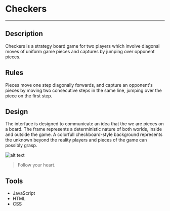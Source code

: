# Checkers
--------

## Description
Checkers is a strategy board game for two players which involve diagonal moves of uniform game pieces and captures by jumping over opponent pieces.

## Rules
Pieces move one step diagonally forwards, and capture an opponent's pieces by moving two consecutive steps in the same line, jumping over the piece on the first step.

## Design
The interface is designed to communicate an idea that the we are pieces on a board. The frame represents a deterministic nature of both worlds, inside and outside the game. A colorfull checkboard-style background represents the unknown beyond the reality players and pieces of the game can possibly grasp.

![alt text](../images/ScreenShot.png)

> Follow your heart.

## Tools
* JavaScript
* HTML
* CSS
